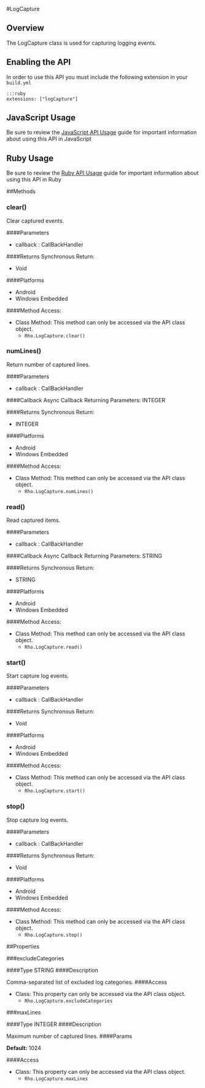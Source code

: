 #LogCapture


## Overview
<p>The LogCapture class is used for capturing logging events.</p>

<h2>Enabling the API</h2>

<p>In order to use this API you must include the following extension in your <code>build.yml</code></p>

<pre><code>:::ruby
extensions: ["logCapture"]
</code></pre>

<h2>JavaScript Usage</h2>

<p>Be sure to review the <a href="/guide/api_js">JavaScript API Usage</a> guide for important information about using this API in JavaScript</p>

<h2>Ruby Usage</h2>

<p>Be sure to review the <a href="/guide/api_ruby">Ruby API Usage</a> guide for important information about using this API in Ruby</p>



##Methods



### clear()
Clear captured events.

####Parameters
<ul><li>callback : <span class='text-info'>CallBackHandler</span></li></ul>

####Returns
Synchronous Return:<ul><li>Void</li></ul>

####Platforms

* Android
* Windows Embedded

####Method Access:
<ul><li><i class="icon-book"></i>Class Method: This method can only be accessed via the API class object. <ul><li><code>Rho.LogCapture.clear()</code> </li></ul></li></ul>

### numLines()
Return number of captured lines.

####Parameters
<ul><li>callback : <span class='text-info'>CallBackHandler</span></li></ul>

####Callback
Async Callback Returning Parameters: <span class='text-info'>INTEGER</span></p><ul></ul>

####Returns
Synchronous Return:<ul><li>INTEGER</li></ul>

####Platforms

* Android
* Windows Embedded

####Method Access:
<ul><li><i class="icon-book"></i>Class Method: This method can only be accessed via the API class object. <ul><li><code>Rho.LogCapture.numLines()</code> </li></ul></li></ul>

### read()
Read captured items.

####Parameters
<ul><li>callback : <span class='text-info'>CallBackHandler</span></li></ul>

####Callback
Async Callback Returning Parameters: <span class='text-info'>STRING</span></p><ul></ul>

####Returns
Synchronous Return:<ul><li>STRING</li></ul>

####Platforms

* Android
* Windows Embedded

####Method Access:
<ul><li><i class="icon-book"></i>Class Method: This method can only be accessed via the API class object. <ul><li><code>Rho.LogCapture.read()</code> </li></ul></li></ul>

### start()
Start capture log events.

####Parameters
<ul><li>callback : <span class='text-info'>CallBackHandler</span></li></ul>

####Returns
Synchronous Return:<ul><li>Void</li></ul>

####Platforms

* Android
* Windows Embedded

####Method Access:
<ul><li><i class="icon-book"></i>Class Method: This method can only be accessed via the API class object. <ul><li><code>Rho.LogCapture.start()</code> </li></ul></li></ul>

### stop()
Stop capture log events.

####Parameters
<ul><li>callback : <span class='text-info'>CallBackHandler</span></li></ul>

####Returns
Synchronous Return:<ul><li>Void</li></ul>

####Platforms

* Android
* Windows Embedded

####Method Access:
<ul><li><i class="icon-book"></i>Class Method: This method can only be accessed via the API class object. <ul><li><code>Rho.LogCapture.stop()</code> </li></ul></li></ul>

##Properties



###excludeCategories

####Type
<span class='text-info'>STRING</span> 
####Description

Comma-separated list of excluded log categories.
####Access
<ul><li><i class="icon-book"></i>Class: This property can only be accessed via the API class object. <ul><li><code>Rho.LogCapture.excludeCategories</code> </li></ul></li></ul>

###maxLines

####Type
<span class='text-info'>INTEGER</span> 
####Description

Maximum number of captured lines.
####Params
<p><strong>Default:</strong> 1024</p>
####Access
<ul><li><i class="icon-book"></i>Class: This property can only be accessed via the API class object. <ul><li><code>Rho.LogCapture.maxLines</code> </li></ul></li></ul>